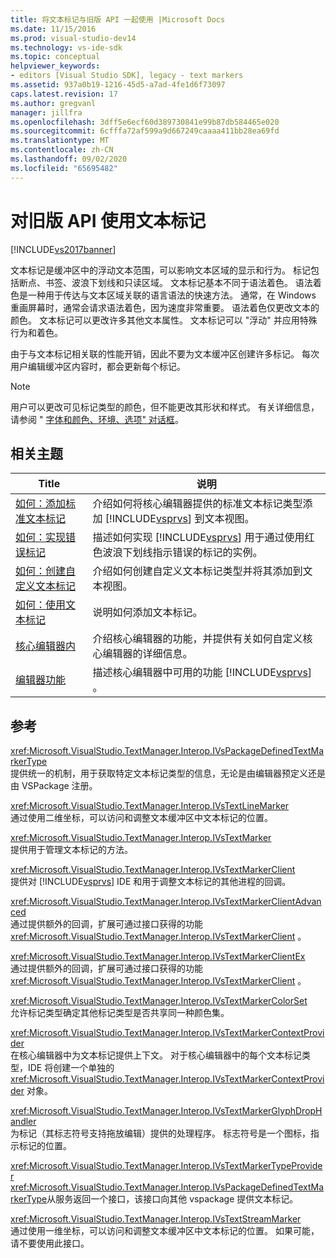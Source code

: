 ```yaml
---
title: 将文本标记与旧版 API 一起使用 |Microsoft Docs
ms.date: 11/15/2016
ms.prod: visual-studio-dev14
ms.technology: vs-ide-sdk
ms.topic: conceptual
helpviewer_keywords:
- editors [Visual Studio SDK], legacy - text markers
ms.assetid: 937a0b19-1216-45d5-a7ad-4fe1d6f73097
caps.latest.revision: 17
ms.author: gregvanl
manager: jillfra
ms.openlocfilehash: 3dff5e6ecf60d389730841e99b87db584465e020
ms.sourcegitcommit: 6cfffa72af599a9d667249caaaa411bb28ea69fd
ms.translationtype: MT
ms.contentlocale: zh-CN
ms.lasthandoff: 09/02/2020
ms.locfileid: "65695482"
---
```

# <a name="using-text-markers-with-the-legacy-api"></a>对旧版 API 使用文本标记
[!INCLUDE[vs2017banner](../includes/vs2017banner.md)]

文本标记是缓冲区中的浮动文本范围，可以影响文本区域的显示和行为。 标记包括断点、书签、波浪下划线和只读区域。 文本标记基本不同于语法着色。 语法着色是一种用于传达与文本区域关联的语言语法的快速方法。 通常，在 Windows 重画屏幕时，通常会请求语法着色，因为速度非常重要。 语法着色仅更改文本的颜色。 文本标记可以更改许多其他文本属性。 文本标记可以 "浮动" 并应用特殊行为和着色。  
  
 由于与文本标记相关联的性能开销，因此不要为文本缓冲区创建许多标记。 每次用户编辑缓冲区内容时，都会更新每个标记。  
  
> [!NOTE]
> 用户可以更改可见标记类型的颜色，但不能更改其形状和样式。 有关详细信息，请参阅 " [字体和颜色、环境、选项" 对话框](../ide/reference/fonts-and-colors-environment-options-dialog-box.md)。  
  
## <a name="related-topics"></a>相关主题  
  
|Title|说明|  
|-----------|-----------------|  
|[如何：添加标准文本标记](../extensibility/how-to-add-standard-text-markers.md)|介绍如何将核心编辑器提供的标准文本标记类型添加 [!INCLUDE[vsprvs](../includes/vsprvs-md.md)] 到文本视图。|  
|[如何：实现错误标记](../extensibility/how-to-implement-error-markers.md)|描述如何实现 [!INCLUDE[vsprvs](../includes/vsprvs-md.md)] 用于通过使用红色波浪下划线指示错误的标记的实例。|  
|[如何：创建自定义文本标记](../extensibility/how-to-create-custom-text-markers.md)|介绍如何创建自定义文本标记类型并将其添加到文本视图。|  
|[如何：使用文本标记](../extensibility/how-to-use-text-markers.md)|说明如何添加文本标记。|  
|[核心编辑器内](../extensibility/inside-the-core-editor.md)|介绍核心编辑器的功能，并提供有关如何自定义核心编辑器的详细信息。|  
|[编辑器功能](https://msdn.microsoft.com/bdac940d-1f14-4019-a01f-fd0bb3dc7198)|描述核心编辑器中可用的功能 [!INCLUDE[vsprvs](../includes/vsprvs-md.md)] 。|  
  
## <a name="reference"></a>参考  
 <xref:Microsoft.VisualStudio.TextManager.Interop.IVsPackageDefinedTextMarkerType>  
 提供统一的机制，用于获取特定文本标记类型的信息，无论是由编辑器预定义还是由 VSPackage 注册。  
  
 <xref:Microsoft.VisualStudio.TextManager.Interop.IVsTextLineMarker>  
 通过使用二维坐标，可以访问和调整文本缓冲区中文本标记的位置。  
  
 <xref:Microsoft.VisualStudio.TextManager.Interop.IVsTextMarker>  
 提供用于管理文本标记的方法。  
  
 <xref:Microsoft.VisualStudio.TextManager.Interop.IVsTextMarkerClient>  
 提供对 [!INCLUDE[vsprvs](../includes/vsprvs-md.md)] IDE 和用于调整文本标记的其他进程的回调。  
  
 <xref:Microsoft.VisualStudio.TextManager.Interop.IVsTextMarkerClientAdvanced>  
 通过提供额外的回调，扩展可通过接口获得的功能 <xref:Microsoft.VisualStudio.TextManager.Interop.IVsTextMarkerClient> 。  
  
 <xref:Microsoft.VisualStudio.TextManager.Interop.IVsTextMarkerClientEx>  
 通过提供额外的回调，扩展可通过接口获得的功能 <xref:Microsoft.VisualStudio.TextManager.Interop.IVsTextMarkerClient> 。  
  
 <xref:Microsoft.VisualStudio.TextManager.Interop.IVsTextMarkerColorSet>  
 允许标记类型确定其他标记类型是否共享同一种颜色集。  
  
 <xref:Microsoft.VisualStudio.TextManager.Interop.IVsTextMarkerContextProvider>  
 在核心编辑器中为文本标记提供上下文。 对于核心编辑器中的每个文本标记类型，IDE 将创建一个单独的 <xref:Microsoft.VisualStudio.TextManager.Interop.IVsTextMarkerContextProvider> 对象。  
  
 <xref:Microsoft.VisualStudio.TextManager.Interop.IVsTextMarkerGlyphDropHandler>  
 为标记（其标志符号支持拖放编辑）提供的处理程序。 标志符号是一个图标，指示标记的位置。  
  
 <xref:Microsoft.VisualStudio.TextManager.Interop.IVsTextMarkerTypeProvider>  
 <xref:Microsoft.VisualStudio.TextManager.Interop.IVsPackageDefinedTextMarkerType>从服务返回一个接口，该接口向其他 vspackage 提供文本标记。  
  
 <xref:Microsoft.VisualStudio.TextManager.Interop.IVsTextStreamMarker>  
 通过使用一维坐标，可以访问和调整文本缓冲区中文本标记的位置。 如果可能，请不要使用此接口。
